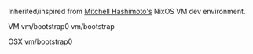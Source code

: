 Inherited/inspired from [Mitchell Hashimoto's](https://github.com/mitchellh/nixos-config) NixOS VM dev environment.

VM
vm/bootstrap0
vm/bootstrap

OSX
vm/bootstrap0

